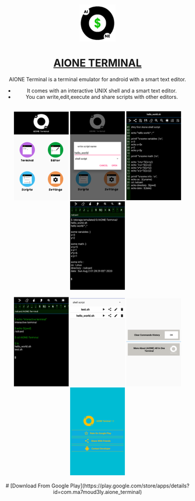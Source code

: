 <div align="center">
  <a href="https://play.google.com/store/apps/details?id=com.ma7moud3ly.aione_terminal" target="_blank">
    <img src="play/icon.png" alt="drawing" width="100"/>
  </a>
<div>

# [AIONE TERMINAL](https://play.google.com/store/apps/details?id=com.ma7moud3ly.aione_terminal) 
AIONE Terminal is a terminal emulator for android with a smart text editor.
- It comes with an interactive UNIX shell and a smart text editor.
- You can write,edit,execute and share scripts with other editors.
<br>
<div>
<img src="play/img1.png" alt="drawing" width="150"/>
<img src="play/img2.png" alt="drawing" width="150"/>
<img src="play/img3.png" alt="drawing" width="150"/>
<img src="play/img4.png" alt="drawing" width="150"/>
</div>
<br>
<div>
<img src="play/img5.png" alt="drawing" width="150"/>
<img src="play/img6.png" alt="drawing" width="150"/>
<img src="play/img7.png" alt="drawing" width="150"/>
<img src="play/img8.png" alt="drawing" width="150"/>
</div>
<br>
# [Download From Google Play](https://play.google.com/store/apps/details?id=com.ma7moud3ly.aione_terminal) 

